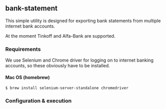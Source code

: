 ## bank-statement

This simple utility is designed for exporting bank statements from
multiple internet bank accounts.

At the moment Tinkoff and Alfa-Bank are supported.

### Requirements

We use Selenium and Chrome driver for logging on to internet banking accounts,
so these obviously have to be installed.

#### Mac OS (homebrew)
```code:bash
$ brew install selenium-server-standalone chromedriver
```

### Configuration & execution


